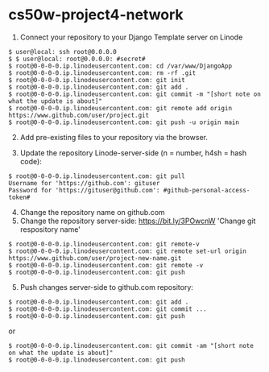 # cs50w-project4-network

1. Connect your repository to your Django Template server on Linode

```
$ user@local: ssh root@0.0.0.0
$ $ user@local: root@0.0.0.0: #secret#
$ root@0-0-0-0.ip.linodeusercontent.com: cd /var/www/DjangoApp
$ root@0-0-0-0.ip.linodeusercontent.com: rm -rf .git
$ root@0-0-0-0.ip.linodeusercontent.com: git init
$ root@0-0-0-0.ip.linodeusercontent.com: git add .
$ root@0-0-0-0.ip.linodeusercontent.com: git commit -m "[short note on what the update is about]"
$ root@0-0-0-0.ip.linodeusercontent.com: git remote add origin https://www.github.com/user/project.git
$ root@0-0-0-0.ip.linodeusercontent.com: git push -u origin main
```

2. Add pre-existing files to your repository via the browser.

3. Update the repository Linode-server-side (n = number, h4sh = hash code):
```
$ root@0-0-0-0.ip.linodeusercontent.com: git pull
Username for 'https://github.com': gituser
Password for 'https://gituser@github.com': #github-personal-access-token#
```

4. Change the repository name on github.com
5. Change the repository server-side:
https://bit.ly/3POwcnW 'Change git respository name'
```
$ root@0-0-0-0.ip.linodeusercontent.com: git remote-v
$ root@0-0-0-0.ip.linodeusercontent.com: git remote set-url origin https://www.github.com/user/project-new-name.git
$ root@0-0-0-0.ip.linodeusercontent.com: git remote -v
$ root@0-0-0-0.ip.linodeusercontent.com: git push
```

5. Push changes server-side to github.com repository:
```
$ root@0-0-0-0.ip.linodeusercontent.com: git add .
$ root@0-0-0-0.ip.linodeusercontent.com: git commit ...
$ root@0-0-0-0.ip.linodeusercontent.com: git push

```

or

```
$ root@0-0-0-0.ip.linodeusercontent.com: git commit -am "[short note on what the update is about]"
$ root@0-0-0-0.ip.linodeusercontent.com: git push
```
